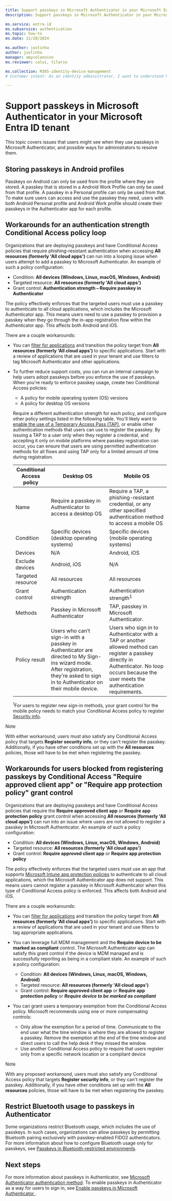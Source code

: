 ```yaml
---
title: Support passkeys in Microsoft Authenticator in your Microsoft Entra ID tenant
description: Support passkeys in Microsoft Authenticator in your Microsoft Entra ID tenant.

ms.service: entra-id 
ms.subservice: authentication
ms.topic: how-to
ms.date: 11/20/2024

ms.author: justinha
author: justinha
manager: amycolannino
ms.reviewer: calui, tilarso

ms.collection: M365-identity-device-management
# Customer intent: As an identity administrator, I want to understand how users can register a passkey in Microsoft Authenticator 

---
```

# Support passkeys in Microsoft Authenticator in your Microsoft Entra ID tenant

This topic covers issues that users might see when they use passkeys in Microsoft Authenticator, and possible ways for administrators to resolve them.

## Storing passkeys in Android profiles 

Passkeys on Android can only be used from the profile where they are stored. A passkey that is stored in a Android Work Profile can only be used from that profile. A passkey in a Personal profile can only be used from that. To make sure users can access and use the passkey they need, users with both Android Personal profile and Android Work profile should create their passkeys in the Authenticator app for each profile. 

## Workarounds for an authentication strength Conditional Access policy loop

Organizations that are deploying passkeys and have Conditional Access policies that require phishing-resistant authentication when accessing **All resources (formerly 'All cloud apps')** can run into a looping issue when users attempt to add a passkey to Microsoft Authenticator. An example of such a policy configuration:

- Condition: **All devices (Windows, Linux, macOS, Windows, Android)** 
- Targeted resource: **All resources (formerly 'All cloud apps')** 
- Grant control: **Authentication strength – Require passkey in Authenticator** 

The policy effectively enforces that the targeted users must use a passkey to authenticate to all cloud applications, which includes the Microsoft Authenticator app. This means users need to use a passkey to provision a passkey when they go through the in-app registration flow within the Authenticator app. This affects both Android and iOS.

There are a couple workarounds:

- You can [filter for applications](~/identity/conditional-access/concept-filter-for-applications.md) and transition the policy target from **All resources (formerly 'All cloud apps')** to specific applications. Start with a review of applications that are used in your tenant and use filters to tag Microsoft Authenticator and other applications.

- To further reduce support costs, you can run an internal campaign to help users adopt passkeys before you enforce the use of passkeys. When you're ready to enforce passkey usage, create two Conditional Access policies: 

  - A policy for mobile operating system (OS) versions
  - A policy for desktop OS versions 

  Require a different authentication strength for each policy, and configure other policy settings listed in the following table. You'll likely want to [enable the use of a Temporary Access Pass (TAP)](howto-authentication-temporary-access-pass.md), or enable other authentication methods that users can use to register the passkey. By issuing a TAP to a user only when they register a credential, and accepting it only on mobile platforms where passkey registration can occur, you can ensure that users are using permitted authentication methods for all flows and using TAP only for a limited amount of time during registration. 

  | Conditional Access policy | Desktop OS     | Mobile OS     |
  |---------------------------|----------------|---------------|
  | Name              | Require a passkey in Authenticator to access a desktop OS | Require a TAP, a phishing-resistant credential, or any other specified authentication method to access a mobile OS |
  | Condition         | Specific devices (desktop operating systems) | Specific devices (mobile operating systems) |
  | Devices           | N/A                                          | Android, iOS            | 
  | Exclude devices   | Android, iOS                                 | N/A                     |
  | Targeted resource | All resources                               | All resources          |
  | Grant control     | Authentication strength                      | Authentication strength<sup>1</sup> |
  | Methods           | Passkey in Microsoft Authenticator |TAP, passkey in Microsoft Authenticator. |
  | Policy result     | Users who can’t sign-in with a passkey in Authenticator are directed to My Sign-ins wizard mode. After registration, they're asked to sign in to Authenticator on their mobile device. | Users who sign in to Authenticator with a TAP or another allowed method can register a passkey directly in Authenticator. No loop occurs because the user meets the authentication requirements. |

  <sup>1</sup>For users to register new sign-in methods, your grant control for the mobile policy needs to match your Conditional Access policy to register [Security info](https://mysignins.microsoft.com/security-info). 

>[!NOTE]
>With either workaround, users must also satisfy any Conditional Access policy that targets **Register security info**, or they can't register the passkey. Additionally, if you have other conditions set up with the **All resources** policies, those will have to be met when registering the passkey.  

## Workarounds for users blocked from registering passkeys by Conditional Access "Require approved client app" or "Require app protection policy" grant control

Organizations that are deploying passkeys and have Conditional Access policies that require the **Require approved client app** or **Require app protection policy** grant control when accessing **All resources (formerly 'All cloud apps')** can run into an issue where users are not allowed to register a passkey in Microsoft Authenticator. An example of such a policy configuration:

- Condition: **All devices (Windows, Linux, macOS, Windows, Android)** 
- Targeted resource: **All resources (formerly 'All cloud apps')** 
- Grant control: **Require approved client app** or **Require app protection policy**

The policy effectively enforces that the targeted users must use an app that supports [Microsoft Intune app protection policies](/mem/intune/apps/app-protection-policy) to authenticate to all cloud applications, which the Microsoft Authenticator app does not support. This means users cannot register a passkey in Microsoft Authenticator when this type of Conditional Access policy is enforced. This affects both Android and iOS.

There are a couple workarounds:

- You can [filter for applications](~/identity/conditional-access/concept-filter-for-applications.md) and transition the policy target from **All resources (formerly 'All cloud apps')** to specific applications. Start with a review of applications that are used in your tenant and use filters to tag appropriate applications.

- You can leverage full MDM management and the **Require device to be marked as compliant** control. The Microsoft Authenticator app can satisfy this grant control if the device is MDM managed and is successfully reporting as being in a compliant state. An example of such a policy configuration:

    - Condition: **All devices (Windows, Linux, macOS, Windows, Android)** 
    - Targeted resource: **All resources (formerly 'All cloud apps')** 
    - Grant control: **Require approved client app** or **Require app protection policy** or ***Require device to be marked as compliant***

- You can grant users a temporary exemption from the Conditional Access policy. Microsoft recommends using one or more compensating controls:
    - Only allow the exemption for a period of time. Communicate to the end user what the time window is where they are allowed to register a passkey. Remove the exemption at the end of the time window and direct users to call the help desk if they missed the window.
    - Use another Conditional Access policy to require that users register only from a specific network location or a compliant device

>[!NOTE]
>With any proposed workaround, users must also satisfy any Conditional Access policy that targets **Register security info**, or they can't register the passkey. Additionally, if you have other conditions set up with the **All resources** policies, those will have to be met when registering the passkey.

## Restrict Bluetooth usage to passkeys in Authenticator

Some organizations restrict Bluetooth usage, which includes the use of passkeys. In such cases, organizations can allow passkeys by permitting Bluetooth pairing exclusively with passkey-enabled FIDO2 authenticators. For more information about how to configure Bluetooth usage only for passkeys, see [Passkeys in Bluetooth-restricted environments](/windows/security/identity-protection/passkeys/?tabs=windows%2Cintune#passkeys-in-bluetooth-restricted-environments).

## Next steps 

For more information about passkeys in Authenticator, see [Microsoft Authenticator authentication method](concept-authentication-authenticator-app.md).
To enable passkeys in Authenticator as a way for users to sign in, see [Enable passkeys in Microsoft Authenticator ](how-to-enable-authenticator-passkey.md).
